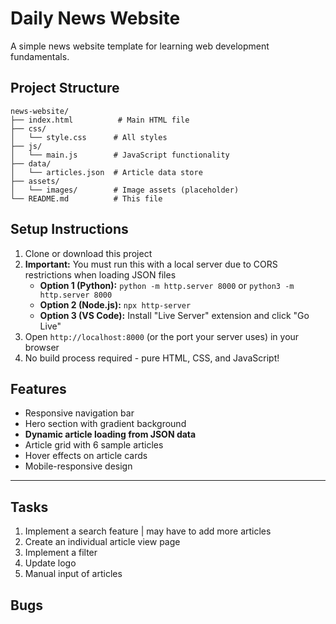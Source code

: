 # Daily News Website

A simple news website template for learning web development fundamentals.

## Project Structure

```
news-website/
├── index.html          # Main HTML file
├── css/
│   └── style.css      # All styles
├── js/
│   └── main.js        # JavaScript functionality
├── data/
│   └── articles.json  # Article data store
├── assets/
│   └── images/        # Image assets (placeholder)
└── README.md          # This file
```

## Setup Instructions

1. Clone or download this project
2. **Important:** You must run this with a local server due to CORS restrictions when loading JSON files
   - **Option 1 (Python):** `python -m http.server 8000` or `python3 -m http.server 8000`
   - **Option 2 (Node.js):** `npx http-server`
   - **Option 3 (VS Code):** Install "Live Server" extension and click "Go Live"
3. Open `http://localhost:8000` (or the port your server uses) in your browser
4. No build process required - pure HTML, CSS, and JavaScript!

## Features

- Responsive navigation bar
- Hero section with gradient background
- **Dynamic article loading from JSON data**
- Article grid with 6 sample articles
- Hover effects on article cards
- Mobile-responsive design


_________________________________________________________________________

## Tasks
1. Implement a search feature | may have to add more articles
2. Create an individual article view page
2. Implement a filter
3. Update logo
4. Manual input of articles

## Bugs